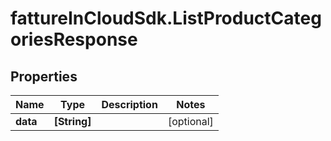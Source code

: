 # fattureInCloudSdk.ListProductCategoriesResponse

## Properties

Name | Type | Description | Notes
------------ | ------------- | ------------- | -------------
**data** | **[String]** |  | [optional] 



